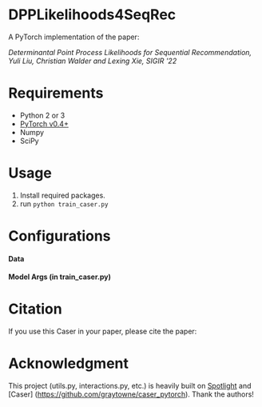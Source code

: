 
# DPPLikelihoods4SeqRec

A PyTorch implementation of the paper:

*Determinantal Point Process Likelihoods for Sequential Recommendation, Yuli Liu, Christian Walder and Lexing Xie, SIGIR '22*

# Requirements
* Python 2 or 3
* [PyTorch v0.4+](https://github.com/pytorch/pytorch)
* Numpy
* SciPy

# Usage
1. Install required packages.
2. run <code>python train_caser.py</code>

# Configurations


#### Data


#### Model Args (in train_caser.py)


# Citation

If you use this Caser in your paper, please cite the paper:


# Acknowledgment

This project (utils.py, interactions.py, etc.) is heavily built on [Spotlight](https://github.com/maciejkula/spotlight) and [Caser] (https://github.com/graytowne/caser_pytorch). Thank the authors!
